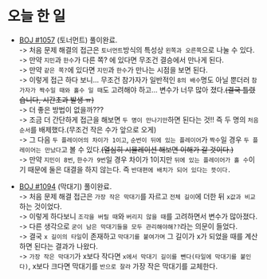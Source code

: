 # 오늘 한 일

* [BOJ #1057](https://www.acmicpc.net/problem/1057) (토너먼트) 풀이완료.  
-> 처음 문제 해결의 접근은 `토너먼트`방식의 특성상 `왼쪽과 오른쪽`으로 나눌 수 있다.  
-> 만약 `지민`과 `한수`가 다른 쪽? 에 있다면 무조건 결승에서 만나게 된다.  
-> 만약 `같은 쪽?`에 있다면 `지민`과 `한수`가 만나는 시점을 보면 된다.  
-> 이렇게 접근 하다 보니... 무조건 참가자가 일반적인 `8의 배수`명도 아닐 뿐더러 `참가자가 짝수일 때와 홀수 일 때`도 고려해야 하고... 변수가 너무 많아 졌다.~~(결국 틀렸습니다, 시간초과 발생 ㅠ)~~  
-> 더 좋은 방법이 없을까???  
-> 조금 더 간단하게 접근을 해보면 `두 명이 만나기만`하면 된다는 것!! 즉 두 명의 `처음 순서`를 배제했다.(무조건 작은 수가 앞으로 오게)  
-> 그 다음 `두 플레이어의 차이가 1이고`, `순번이 뒤에 있는 플레이어`가 `짝수`일 경우 `두 플레이어는 만났다`고 볼 수 있다.~~(열심히 시뮬레이션 해보면 이해가 갈 것이다.)~~  
-> 만약 `지민이 8번`, `한수가 9번`일 경우 차이가 1이지만 `뒤에 있는 플레이어가 홀 수`이기 때문에 둘은 대결을 하지 않는다. 즉 `반대편에 배치가 되어 있다는 뜻이다.`  

* [BOJ #1094](https://www.acmicpc.net/problem/1094) (막대기) 풀이완료.  
-> 처음 문제 해결 접근은 `가장 작은 막대기`를 자르고 `전체 길이`에 더한 뒤 `x값과 비교`하는 것이었다.  
-> 이렇게 하다보니 `조각을 버릴 때`와 `버리지 않을 때`를 고려하면서 변수가 많아졌다.  
-> 다른 생각으로 `굳이 남은 막대기들을 모두 관리해야해??`라는 의문이 들었다.  
-> 결국 `x 길이의 타일`이 존재하고 `막대기를 붙여가며` 그 길이가 x가 되었을 때를 계산하면 된다는 결과가 나왔다.  
-> `가장 작은 막대기`가 x보다 작다면 `x에서 막대기 길이를 뺀다(타일에 막대기를 붙인다)`, x보다 크다면 막대기를 `반으로 잘라` 가장 작은 막대기를 교체한다.
